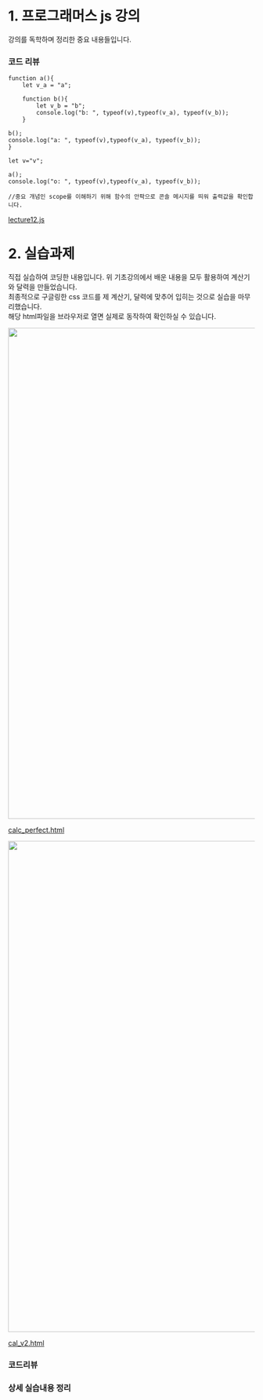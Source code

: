 # 1. 프로그래머스 js 강의
강의를 독학하며 정리한 중요 내용들입니다.

### 코드 리뷰

    function a(){
        let v_a = "a";

        function b(){
            let v_b = "b";
            console.log("b: ", typeof(v),typeof(v_a), typeof(v_b));
        }
    
    b();
    console.log("a: ", typeof(v),typeof(v_a), typeof(v_b));
    }

    let v="v";

    a();
    console.log("o: ", typeof(v),typeof(v_a), typeof(v_b));
    
    //중요 개념인 scope를 이해하기 위해 함수의 안팍으로 콘솔 메시지를 띄워 출력값을 확인합니다.
[lecture12.js](https://github.com/kdh7575070/taeha-kang/blob/main/%EC%9E%90%EC%9C%A8%EA%B3%BC%EC%A0%9C%ED%98%95/5%20%EC%9E%90%EB%B0%94%EC%8A%A4%ED%81%AC%EB%A6%BD%ED%8A%B8%20%EA%B0%9C%EC%9D%B8%20%EC%8A%A4%ED%84%B0%EB%94%94/%ED%94%84%EB%A1%9C%EA%B7%B8%EB%9E%98%EB%A8%B8%EC%8A%A4%20%EA%B5%90%EC%9C%A1/lecture12.js)

# 2. 실습과제
직접 실습하여 코딩한 내용입니다. 위 기초강의에서 배운 내용을 모두 활용하여 계산기와 달력을 만들었습니다. \
최종적으로 구글링한 css 코드를 제 계산기, 달력에 맞추어 입히는 것으로 실습을 마무리했습니다.\
해당 html파일을 브라우저로 열면 실제로 동작하여 확인하실 수 있습니다.

<img src="https://user-images.githubusercontent.com/67677983/99970808-b5717280-2ddf-11eb-806e-2a8b48549664.PNG" width="1000">

[calc_perfect.html](https://github.com/kdh7575070/taeha-kang/blob/main/%EC%9E%90%EC%9C%A8%EA%B3%BC%EC%A0%9C%ED%98%95/5%20%EC%9E%90%EB%B0%94%EC%8A%A4%ED%81%AC%EB%A6%BD%ED%8A%B8%20%EA%B0%9C%EC%9D%B8%20%EC%8A%A4%ED%84%B0%EB%94%94/%EC%8B%A4%EC%8A%B5/calc_perfect.html)

<img src="https://user-images.githubusercontent.com/67677983/99970812-b6a29f80-2ddf-11eb-9a27-01d5a202c6d9.PNG" width="1000">

[cal_v2.html](https://github.com/kdh7575070/taeha-kang/blob/main/%EC%9E%90%EC%9C%A8%EA%B3%BC%EC%A0%9C%ED%98%95/5%20%EC%9E%90%EB%B0%94%EC%8A%A4%ED%81%AC%EB%A6%BD%ED%8A%B8%20%EA%B0%9C%EC%9D%B8%20%EC%8A%A4%ED%84%B0%EB%94%94/%EC%8B%A4%EC%8A%B5/cal_v2.html)

### 코드리뷰 

### 상세 실습내용 정리
